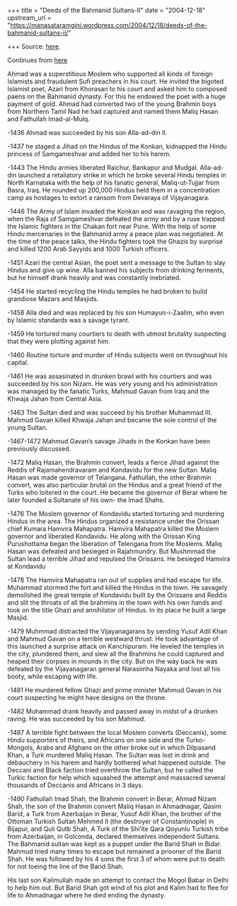 +++
title = "Deeds of the Bahmanid Sultans-II"
date = "2004-12-18"
upstream_url = "https://manasataramgini.wordpress.com/2004/12/18/deeds-of-the-bahmanid-sultans-ii/"

+++
Source: [here](https://manasataramgini.wordpress.com/2004/12/18/deeds-of-the-bahmanid-sultans-ii/).

Continues from [here](https://manasataramgini.wordpress.com/2004/12/13/some-deeds-of-bahmanid-sultans-i/)

Ahmad was a superstitious Moslem who supported all kinds of foreign Islamists and fraudulent Sufi preachers in his court. He invited the bigoted Islamist poet, Azari from Khorasan to his court and asked him to composed paens on the Bahmanid dynasty. For this he endowed the poet with a huge payment of gold. Ahmad had converted two of the young Brahmin boys from Northern Tamil Nad he had captured and named them Maliq Hasan and Fathullah Imad-al-Mulq.

-1436 Ahmad was succeeded by his son Alla-ad-din II.

-1437 he staged a Jihad on the Hindus of the Konkan, kidnapped the Hindu princess of Samgameshvar and added her to his harem.

-1443 The Hindu armies liberated Raichur, Bankapur and Mudgal. Alla-ad-din launched a retaliatory strike in which he broke several Hindu temples in North Karnataka with the help of his fanatic general, Maliq-ut-Tujjar from Basra, Iraq. He rounded up 200,000 Hindus held them in a concentration camp as hostages to extort a ransom from Devaraya of Vijayanagara.

-1446 The Army of Islam invaded the Konkan and was ravaging the region, when the Raja of Samgameshvar defeated the army and by a ruse trapped the Islamic fighters in the Chakan fort near Pune. With the help of some Hindu mercenaries in the Bahmanid army a peace plan was negotiated. At the time of the peace talks, the Hindu fighters took the Ghazis by surprise and killed 1200 Arab Sayyids and 1000 Turkish officers.

-1451 Azari the central Asian, the poet sent a message to the Sultan to slay Hindus and give up wine. Alla banned his subjects from drinking ferments, but he himself drank heavily and was constantly inebriated.

-1454 He started recycling the Hindu temples he had broken to build grandiose Mazars and Masjids.

-1458 Alla died and was replaced by his son Humayun-i-Zaalim, who even by Islamic standards was a savage tyrant.

-1459 He tortured many courtiers to death with utmost brutality suspecting that they were plotting against him.

-1460 Routine torture and murder of Hindu subjects went on throughout his capital.

-1461 He was assasinated in drunken brawl with his courtiers and was succeeded by his son Nizam. He was very young and his administration was managed by the fanatic Turks, Mahmud Gavan from Iraq and the Khwaja Jahan from Central Asia.

-1463 The Sultan died and was succeed by his brother Muhammad III. Mahmud Gavan killed Khwaja Jahan and became the sole control of the young Sultan.

-1467-1472 Mahmud Gavan’s savage Jihads in the Konkan have been previously discussed.

-1472 Maliq Hasan, the Brahmin convert, leads a fierce Jihad against the Reddis of Rajamahendravaram and Kondavidu for the new Sultan. Maliq Hasan was made governor of Telangana. Fathullah, the other Brahmin convert, was also particular brutal on the Hindus and a great friend of the Turks who loitered in the court. He became the governor of Berar where he later founded a Sultanate of his own- the Imad Shahs.

-1476 The Moslem governor of Kondavidu started torturing and murdering Hindus in the area. The Hindus organized a resistance under the Orissan chief Kumara Hamvira Mahapatra. Hamvira Mahapatra killed the Moslem governor and liberated Kondavidu. He along with the Orissan King Purushottama began the liberation of Telengana from the Moslems. Maliq Hasan was defeated and besieged in Rajahmundry. But Mushmmad the Sultan lead a terrible Jihad and repulsed the Orissans. He besieged Hamvira at Kondavidu

-1478 The Hamvira Mahapatra ran out of supplies and had escape for life. Muhammad stormed the fort and killed the Hindus in the town. He savagely demolished the great temple of Kondavidu built by the Orissans and Reddis and slit the throats of all the brahmins in the town with his own hands and took on the title Ghazi and annihilator of Hindus. In its place he built a large Masjid.

-1479 Muhmmad distracted the Vijayanagarans by sending Yusuf Adil Khan and Mahmud Gavan on a terrible westward thrust. He took advantage of this launched a surprise attack on Kanchipuram. He leveled the temples in the city, plundered them, and slew all the Brahmins he could captured and heaped their corpses in mounds in the city. But on the way back he was defeated by the Vijayanagaran general Narasimha Nayaka and lost all his booty, while escaping with life.

-1481 He murdered fellow Ghazi and prime minister Mahmud Gavan in his court suspecting he might have designs on the throne.

-1482 Muhammad drank heavily and passed away in midst of a drunken raving. He was succeeded by his son Mahmud.

-1487 A terrible fight between the local Moslem converts (Deccanis), some Hindu supporters of theirs, and Africans on one side and the Turko-Mongols, Arabs and Afghans on the other broke out in which Dilpasand Khan, a Turk murdered Maliq Hasan. The Sultan was lost in drink and debauchery in his harem and hardly bothered what happened outside. The Deccani and Black faction tried overthrow the Sultan, but he called the Turkic faction for help which squashed the attempt and massacred several thousands of Deccanis and Africans in 3 days.

-1490 Fathullah Imad Shah, the Brahmin convert in Berar, Ahmad Nizam Shah, the son of the Brahmin convert Maliq Hasan in Ahmadnagar, Qasim Barid, a Turk from Azerbaijan in Berar, Yusuf Adil Khan, the brother of the Ottoman Turkish Sultan Mehmed II (the destroyer of Constantinople) in Bijapur, and Quli Qutb Shah, A Turk of the Shi’ite Qara Qoyunlu Turkish tribe from Azerbaijan, in Golconda, declared themselves independent Sultans. The Bahmanid sultan was kept as a puppet under the Barid Shah in Bidar. Mahmud tried many times to escape but remained a prisoner of the Barid Shah. He was followed by his 4 sons the first 3 of whom were put to death for not toeing the line of the Barid Shah.

His last son Kalimullah made an attempt to contact the Mogol Babar in Delhi to help him out. But Barid Shah got wind of his plot and Kalim had to flee for life to Ahmadnagar where he died ending the dynasty.

